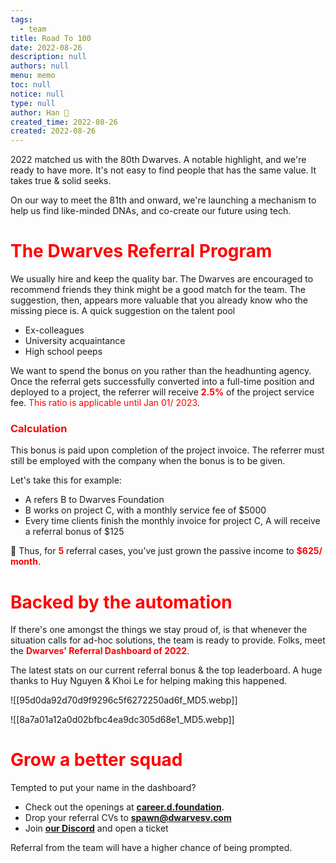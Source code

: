 ```yaml
---
tags: 
  - team
title: Road To 100
date: 2022-08-26
description: null
authors: null
menu: memo
toc: null
notice: null
type: null
author: Han 🐸
created_time: 2022-08-26
created: 2022-08-26
---
```


2022 matched us with the 80th Dwarves. A notable highlight, and we're ready to have more. It's not easy to find people that has the same value. It takes true & solid seeks.

On our way to meet the 81th and onward, we're launching a mechanism to help us find like-minded DNAs, and co-create our future using tech.

# <span style='color:red'>The Dwarves Referral Program</span>

We usually hire and keep the quality bar. The Dwarves are encouraged to recommend friends they think might be a good match for the team. The suggestion, then, appears more valuable that you already know who the missing piece is. A quick suggestion on the talent pool

* Ex-colleagues
* University acquaintance
* High school peeps

We want to spend the bonus on you rather than the headhunting agency. Once the referral gets successfully converted into a full-time position and deployed to a project, the referrer will receive <span style='color:red'>**2.5%**</span> of the project service fee. <span style='color:red'>This ratio is applicable until Jan 01/ 2023</span>.

### <span style='color:red'>Calculation</span>

This bonus is paid upon completion of the project invoice. The referrer must still be employed with the company when the bonus is to be given.

Let's take this for example:

* A refers B to Dwarves Foundation
* B works on project C, with a monthly service fee of $5000
* Every time clients finish the monthly invoice for project C, A will receive a referral bonus of $125

📍 Thus, for <span style='color:red'>**5**</span> referral cases, you’ve just grown the passive income to <span style='color:red'>**$625/ month**</span>.

# <span style='color:red'>Backed by the automation</span>

If there's one amongst the things we stay proud of, is that whenever the situation calls for ad-hoc solutions, the team is ready to provide. Folks, meet the <span style='color:red'>**Dwarves' Referral Dashboard of 2022**</span>.

The latest stats on our current referral bonus & the top leaderboard. A huge thanks to Huy Nguyen & Khoi Le for helping making this happened. 


![[95d0da92d70d9f9296c5f6272250ad6f_MD5.webp]]

![[8a7a01a12a0d02bfbc4ea9dc305d68e1_MD5.webp]]

# <span style='color:red'>Grow a better squad</span>

Tempted to put your name in the dashboard?

* Check out the openings at <span style='color:red'>**[career.d.foundation](https://careers.d.foundation/)**</span><span style='color:red'>**.**</span>
* Drop your referral CVs to <span style='color:red'>**[spawn@dwarvesv.com](mailto:spawn@dwarvesv.com)**</span>
* Join <span style='color:red'>**[our Discord](https://discord.gg/dwarvesv)**</span> and open a ticket

Referral from the team will have a higher chance of being prompted.
